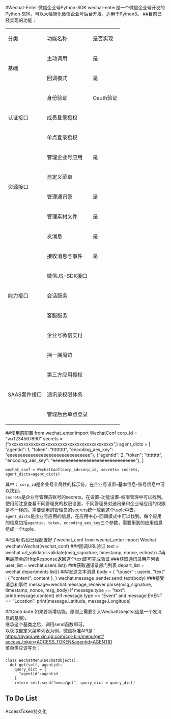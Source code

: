 #Wechat-Enter 微信企业号Python-SDK
wechat-enter是一个微信企业号开发的Python SDK，可以大幅简化微信企业号后台开发，适用于Python3。
##目前已经实现的功能：
<table>
<tbody>
<tr>
<td>
<p>分类</p>
</td>
<td>
<p>功能名称</p>
</td>
<td>
<p>是否实现</p>
</td>
</tr>
<tr>
<td rowspan=2>
<p>基础</p>
</td>
<td>
<p>主动调用</p>
</td>
<td>
<p>是</p>
</td>
</tr>
<tr>
<td>
<p>回调模式</p>
</td>
<td>
<p>是</p>
</td>
</tr>
<tr>
<td rowspan=3>
<p>认证接口</p>
</td>
<td>
<p>身份验证</p>
</td>
<td>
<p>Oauth验证</p>
</td>
</tr>
<tr>
<td>
<p>成员登录授权</p>
</td>
<td><p></p></td>
</tr>
<tr>
<td>
<p>单点登录授权</p>
</td>
<td><p></p></td>
</tr>
<tr>
<td rowspan=4>
<p>资源接口</p>
</td>
<td>
<p>管理企业号应用</p>
</td>
<td>
<p>是</p>
</td>
</tr>
<tr>
<td>
<p>自定义菜单</p>
</td>
<td>
<p><br></p>
</td>
</tr>
<tr>
<td>
<p>管理通讯录</p>
</td>
<td>
<p>是</p>
</td>
</tr>
<tr>
<td>
<p>管理素材文件</p>
</td>
<td><p>是</p></td>
</tr>
<tr>
<td rowspan=7>
<p>能力接口</p>
</td>
<td>
<p>发消息</p>
</td>
<td><p>是</p></td>
</tr>
<tr>
<td>
<p>接收消息与事件</p>
</td>
<td><p>是</p></td>
</tr>
<tr>
<td>
<p>微信JS-SDK接口</p>
</td>
<td><p></p></td>
</tr>
<tr>
<td>
<p>会话服务</p>
</td>
<td><p></p></td>
</tr>
<tr>
<td>
<p>客服服务</p>
</td>
<td><p></p></td>
</tr>
<tr>
<td>
<p>企业号微信支付</p>
</td>
<td><p></p></td>
</tr>
<tr>
<td>
<p>摇一摇周边</p>
</td>
<td><p></p></td>
</tr>
<tr>
<td rowspan=3>
<p>SAAS套件接口</p>
</td>
<td>
<p>第三方应用授权</p>
</td>
<td><p></p></td>
</tr>
<tr>
<td>
<p>通讯录权限体系</p>
</td>
<td><p></p></td>
</tr>
<tr>
<td>
<p>管理后台单点登录</p>
</td>
<td><p></p></td>
</tr>
</tbody>
</table>


##使用前配置
	from wechat_enter import WechatConf
	corp_id = "wx1234567890”
	secrets = (“xxxxxxxxxxxxxxxxxxxxxxxxxxxxxxxxxxxxxxxxxxx”,)
	agent_dicts = [
	”agentid": 1, "token": “ttttttttt”, "encoding_aes_key": “eeeeeeeeeeeeeeeeeeeeeeeeeeeeeeee”},
	{“agentid": 2, "token": "ttttttttt", "encoding_aes_key": "eeeeeeeeeeeeeeeeeeeeeeeeeeeeeeee”},
	]
	
	wechat_conf = WechatConf(corp_id=corp_id, secrets= secrets, agent_dicts=agent_dicts)
	
其中：
`corp_id`是企业号全局性的标示符，在企业号设置-基本信息-账号信息中可以找到。  
`secrets`是企业号管理员账号的secrets，在设置-功能设置-权限管理中可以找到。使用前注意查看不同管理员的权限设置，不同管理员对通讯录和企业号应用的权限是不一样的。需要调用的管理员的secrets统一放到这个tuple中去。  
`agent_dicts`是企业号应用的信息，在应用中心-回调模式中可以找到。每个应用的信息包括`agentid`、`token`、`encoding_aes_key`三个参数，需要用到的应用信息组成一个tuple。  

##调用
假设已经配置好了wechat_conf
    from wechat_enter import Wechat
    wechat=Wechat(wechat_conf)
###回调URL验证
	text = wechat.url_validator.validate(msg_signature, timestamp, nonce, echostr)
	#再用最简单的HttpResponse返回这个text即可完成验证
###获取通讯录用户列表
	user_list = wechat.users.list()
###获取通讯录部门列表
	depart_list = wechat.departments.list()
###发送文本消息
  	body = {
  	  "touser" : userid,
  	  "text"   : {
  	    "content": content
  	   },
     }
	wechat.message_sender.send_text(body)
###接受消息和事件
	message=wechat.message_receiver.parse(msg_signature, timestamp, nonce, msg_body)
	if message.type == “text”:
		print(message.content)
	elif message.type == “Event” and message.EVENT == “Location”:
		print(message.Latitude, message.Longitude)

##Contribute
如果要新增功能，原则上需要引入WechatObejcts(这是一个发消息的基类)。  
继承这个基类之后，调用send函数即可。  
以获取自定义菜单列表为例，微信标准API是：  
https://qyapi.weixin.qq.com/cgi-bin/menu/get?access_token=ACCESS_TOKEN&agentid=AGENTID  
菜单类应该写为： 
###
	class WechatMenu(WechatObjects):
      def get(self, agentid):
        query_dict = {
          "agentid":agentid
        }
        return self.send("menu/get", query_dict = query_dict)

## To Do List
AccessToken持久化

		
